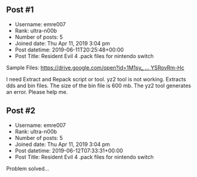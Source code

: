 ## Post #1
- Username: emre007
- Rank: ultra-n00b
- Number of posts: 5
- Joined date: Thu Apr 11, 2019 3:04 pm
- Post datetime: 2019-06-11T20:25:48+00:00
- Post Title: Resident Evil 4 .pack files for nintendo switch

Sample Files: [https://drive.google.com/open?id=1M1sy_ ... YSRovRm-Hc](https://drive.google.com/open?id=1M1sy_Ikw4m6qDiFVyHxbEgYSRovRm-Hc)

I need Extract and Repack script or tool. yz2 tool is not working. Extracts dds and bin files. The size of the bin file is 600 mb. The yz2 tool generates an error. Please help me.
## Post #2
- Username: emre007
- Rank: ultra-n00b
- Number of posts: 5
- Joined date: Thu Apr 11, 2019 3:04 pm
- Post datetime: 2019-06-12T07:33:31+00:00
- Post Title: Resident Evil 4 .pack files for nintendo switch

Problem solved...
